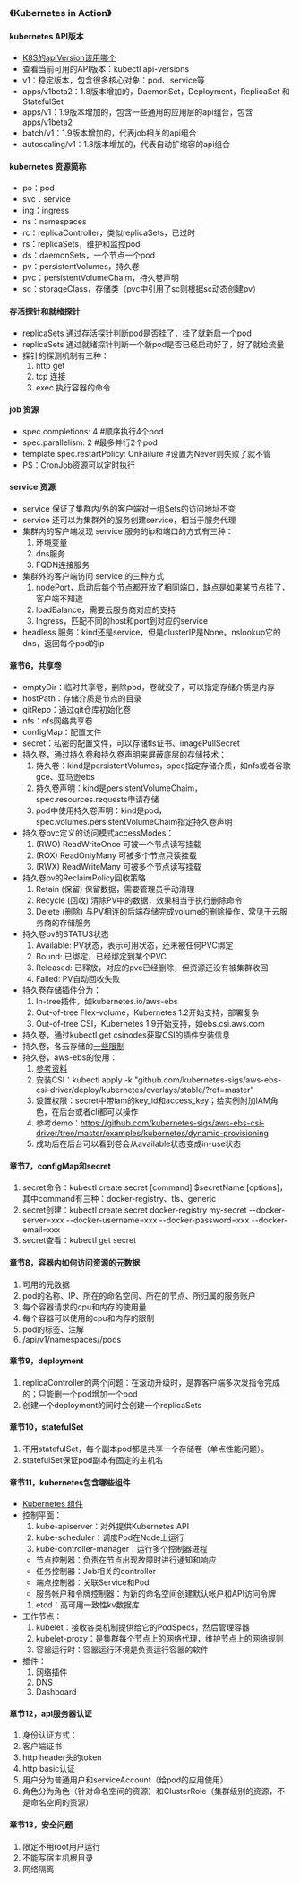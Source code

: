 ### 《Kubernetes in Action》

#### kubernetes API版本
- [K8S的apiVersion该用哪个](https://segmentfault.com/a/1190000017134399)
- 查看当前可用的API版本：kubectl api-versions
- v1：稳定版本，包含很多核心对象：pod、service等
- apps/v1beta2：1.8版本增加的，DaemonSet，Deployment，ReplicaSet 和 StatefulSet
- apps/v1：1.9版本增加的，包含一些通用的应用层的api组合，包含apps/v1beta2
- batch/v1：1.9版本增加的，代表job相关的api组合
- autoscaling/v1：1.8版本增加的，代表自动扩缩容的api组合

#### kubernetes 资源简称
- po：pod
- svc：service
- ing：ingress
- ns：namespaces
- rc：replicaController，类似replicaSets，已过时
- rs：replicaSets，维护和监控pod
- ds：daemonSets，一个节点一个pod
- pv：persistentVolumes，持久卷
- pvc：persistentVolumeChaim，持久卷声明
- sc：storageClass，存储类（pvc中引用了sc则根据sc动态创建pv）

#### 存活探针和就绪探针
- replicaSets 通过存活探针判断pod是否挂了，挂了就新启一个pod
- replicaSets 通过就绪探针判断一个新pod是否已经启动好了，好了就给流量
- 探针的探测机制有三种：
  1. http get
  1. tcp 连接
  1. exec 执行容器的命令

#### job 资源
- spec.completions: 4 #顺序执行4个pod
- spec.parallelism: 2 #最多并行2个pod
- template.spec.restartPolicy: OnFailure #设置为Never则失败了就不管
- PS：CronJob资源可以定时执行

#### service 资源
- service 保证了集群内/外的客户端对一组Sets的访问地址不变
- service 还可以为集群外的服务创建service，相当于服务代理
- 集群内的客户端发现 service 服务的ip和端口的方式有三种：
  1. 环境变量
  1. dns服务
  1. FQDN连接服务
- 集群外的客户端访问 service 的三种方式
  1. nodePort，启动后每个节点都开放了相同端口，缺点是如果某节点挂了，客户端不知道
  1. loadBalance，需要云服务商对应的支持
  1. Ingress，匹配不同的host和port到对应的service
- headless 服务：kind还是service，但是clusterIP是None。nslookup它的dns，返回每个pod的ip

#### 章节6，共享卷
- emptyDir：临时共享卷，删除pod，卷就没了，可以指定存储介质是内存
- hostPath：存储介质是节点的目录
- gitRepo：通过git仓库初始化卷
- nfs：nfs网络共享卷
- configMap：配置文件
- secret：私密的配置文件，可以存储tls证书、imagePullSecret
- 持久卷，通过持久卷和持久卷声明来屏蔽底层的存储技术：
  1. 持久卷：kind是persistentVolumes，spec指定存储介质，如nfs或者谷歌gce、亚马逊ebs
  1. 持久卷声明：kind是persistentVolumeChaim，spec.resources.requests申请存储
  1. pod中使用持久卷声明：kind是pod，spec.volumes.persistentVolumeChaim指定持久卷声明
- 持久卷pvc定义的访问模式accessModes：
  1. (RWO) ReadWriteOnce 可被一个节点读写挂载
  1. (ROX) ReadOnlyMany 可被多个节点只读挂载
  1. (RWX) ReadWriteMany 可被多个节点读写挂载
- 持久卷pv的ReclaimPolicy回收策略
  1. Retain (保留) 保留数据，需要管理员手动清理
  1. Recycle (回收) 清除PV中的数据，效果相当于执行删除命令
  1. Delete (删除) 与PV相连的后端存储完成volume的删除操作，常见于云服务商的存储服务
- 持久卷pv的STATUS状态
  1. Available: PV状态，表示可用状态，还未被任何PVC绑定
  1. Bound: 已绑定，已经绑定到某个PVC
  1. Released: 已释放，对应的pvc已经删除，但资源还没有被集群收回
  1. Failed: PV自动回收失败
- 持久卷存储插件分为：
  1. In-tree插件，如kubernetes.io/aws-ebs
  1. Out-of-tree Flex-volume，Kubernetes 1.2开始支持，部署复杂
  1. Out-of-tree CSI，Kubernetes 1.9开始支持，如ebs.csi.aws.com
- 持久卷，通过kubectl get csinodes获取CSI的插件安装信息
- 持久卷，各云存储的[一些限制](https://kubernetes.io/zh/docs/concepts/storage/volumes/)
- 持久卷，aws-ebs的使用：
  1. [参考资料](https://github.com/kubernetes-sigs/aws-ebs-csi-driver)
  1. 安装CSI：kubectl apply -k "github.com/kubernetes-sigs/aws-ebs-csi-driver/deploy/kubernetes/overlays/stable/?ref=master"
  1. 设置权限：secret中带iam的key_id和access_key；给实例附加IAM角色，在后台或者cli都可以操作
  1. 参考demo：https://github.com/kubernetes-sigs/aws-ebs-csi-driver/tree/master/examples/kubernetes/dynamic-provisioning
  1. 成功后在后台可以看到卷会从available状态变成in-use状态

#### 章节7，configMap和secret
1. secret命令：kubectl create secret [command] $secretName [options]，其中command有三种：docker-registry、tls、generic
1. secret创建：kubectl create secret docker-registry my-secret --docker-server=xxx --docker-username=xxx --docker-password=xxx --docker-email=xxx
1. secret查看：kubectl get secret

#### 章节8，容器内如何访问资源的元数据
1. 可用的元数据
  1. pod的名称、IP、所在的命名空间、所在的节点、所归属的服务账户
  1. 每个容器请求的cpu和内存的使用量
  1. 每个容器可以使用的cpu和内存的限制
  1. pod的标签、注解
1. /api/v1/namespaces/<namespace>/pods

#### 章节9，deployment
1. replicaController的两个问题：在滚动升级时，是靠客户端多次发指令完成的；只能删一个pod增加一个pod
1. 创建一个deployment的同时会创建一个replicaSets

#### 章节10，statefulSet
1. 不用statefulSet，每个副本pod都是共享一个存储卷（单点性能问题）。
1. statefulSet保证pod副本有固定的主机名

#### 章节11，kubernetes包含哪些组件
* [Kubernetes 组件](https://kubernetes.io/zh/docs/concepts/overview/components/)
* 控制平面：
  1. kube-apiserver：对外提供Kubernetes API
  1. kube-scheduler：调度Pod在Node上运行
  1. kube-controller-manager：运行多个控制器进程
    * 节点控制器：负责在节点出现故障时进行通知和响应
    * 任务控制器：Job相关的controller
    * 端点控制器：关联Service和Pod
    * 服务帐户和令牌控制器：为新的命名空间创建默认帐户和API访问令牌
  1. etcd：高可用一致性kv数据库
* 工作节点：
  1. kubelet：接收各类机制提供给它的PodSpecs，然后管理容器
  1. kubelet-proxy：是集群每个节点上的网络代理，维护节点上的网络规则
  1. 容器运行时：容器运行环境是负责运行容器的软件
* 插件：
  1. 网络插件
  1. DNS
  1. Dashboard

#### 章节12，api服务器认证
1. 身份认证方式：
  1. 客户端证书
  1. http header头的token
  1. http basic认证
1. 用户分为普通用户和serviceAccount（给pod的应用使用）
1. 角色分为角色（针对命名空间的资源）和ClusterRole（集群级别的资源，不是命名空间的资源）

#### 章节13，安全问题
1. 限定不用root用户运行
1. 不能写宿主机根目录
1. 网络隔离







